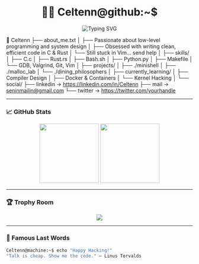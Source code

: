 <!-- Celtenn's GitHub Profile README - Terminal Hacker Style -->

<h1 align="center">👨‍💻 Celtenn@github:~$</h1>

<p align="center">
  <img src="https://readme-typing-svg.demolab.com?font=Fira+Code&duration=3000&pause=1000&center=true&vCenter=true&width=450&lines=System+Programmer+%7C+Linux+Lover;Loves+C%2C+Shell%2C+Rust%2C+Concurrency;Currently+coding+a+mini+shell..." alt="Typing SVG" />
</p>

📂 Celtenn
├── about_me.txt
│ ├── Passionate about low-level programming and system design
│ ├── Obsessed with writing clean, efficient code in C & Rust
│ └── Still stuck in Vim... send help
│
├── skills/
│ ├── C.c
│ ├── Rust.rs
│ ├── Bash.sh
│ ├── Python.py
│ ├── Makefile
│ └── GDB, Valgrind, Git, Vim
│
├── projects/
│ ├── ./minishell
│ ├── ./malloc_lab
│ └── ./dining_philosophers
│
├── currently_learning/
│ ├── Compiler Design
│ ├── Docker & Containers
│ └── Kernel Hacking
│
└── social/
├── linkedin -> https://linkedin.com/in/Celtenn
├── mail -> seninmailin@gmail.com
└── twitter -> https://twitter.com/yourhandle


---

### 📈 GitHub Stats

<p align="center">
  <img src="https://github-readme-stats.vercel.app/api?username=Celtenn&show_icons=true&theme=matrix&hide_border=true" height="160" />
  <img src="https://github-readme-streak-stats.herokuapp.com/?user=Celtenn&theme=matrix&hide_border=true" height="160" />
</p>

---

### 🏆 Trophy Room

<p align="center">
  <img src="https://github-profile-trophy.vercel.app/?username=Celtenn&theme=monokai&no-bg=true&no-frame=true" />
</p>

---

### 💬 Famous Last Words

```bash
Celtenn@machine:~$ echo "Happy Hacking!"
"Talk is cheap. Show me the code." – Linus Torvalds
